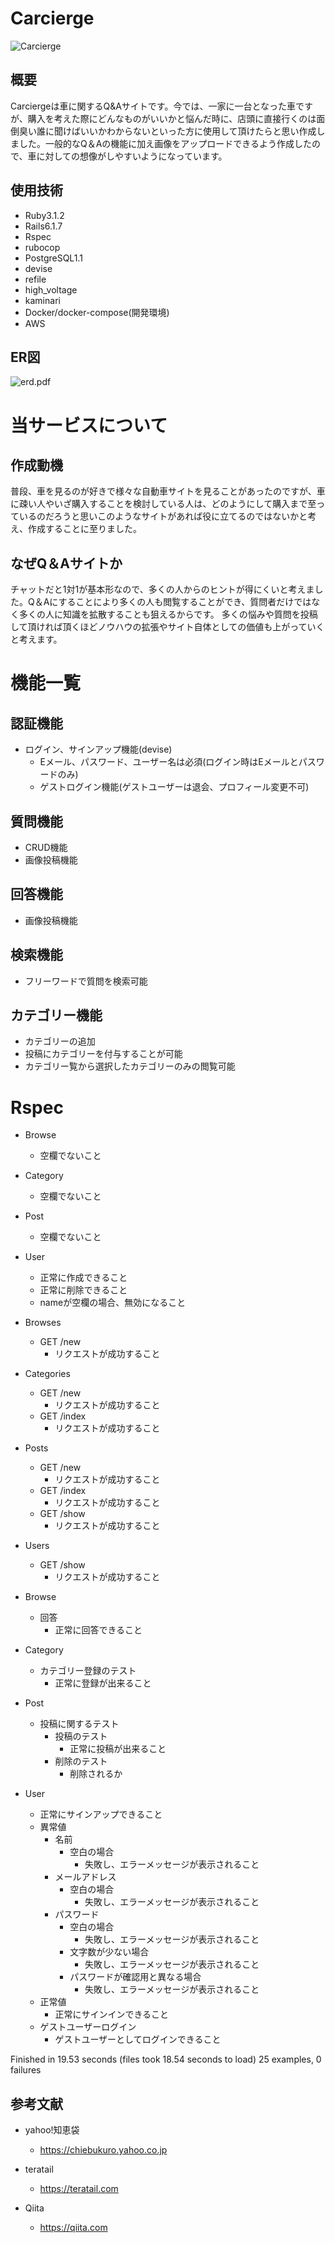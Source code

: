 # Carcierge
![Carcierge](https://user-images.githubusercontent.com/97498529/221390351-4f9f68f4-6ce3-49d5-b233-6031e516182a.png)
## 概要
Carciergeは車に関するQ&Aサイトです。今では、一家に一台となった車ですが、購入を考えた際にどんなものがいいかと悩んだ時に、店頭に直接行くのは面倒臭い誰に聞けばいいかわからないといった方に使用して頂けたらと思い作成しました。一般的なQ＆Aの機能に加え画像をアップロードできるよう作成したので、車に対しての想像がしやすいようになっています。

## 使用技術

- Ruby3.1.2
- Rails6.1.7
- Rspec
- rubocop
- PostgreSQL1.1
- devise
- refile
- high_voltage
- kaminari
- Docker/docker-compose(開発環境)
- AWS

## ER図

![erd.pdf](https://user-images.githubusercontent.com/97498529/228144610-1c8f19c2-1cef-4bd2-85f5-a85ff9b2498c.png)

# 当サービスについて
## 作成動機
普段、車を見るのが好きで様々な自動車サイトを見ることがあったのですが、車に疎い人やいざ購入することを検討している人は、どのようにして購入まで至っているのだろうと思いこのようなサイトがあれば役に立てるのではないかと考え、作成することに至りました。

## なぜQ＆Aサイトか
チャットだと1対1が基本形なので、多くの人からのヒントが得にくいと考えました。Q＆Aにすることにより多くの人も閲覧することができ、質問者だけではなく多くの人に知識を拡散することも狙えるからです。
多くの悩みや質問を投稿して頂ければ頂くほどノウハウの拡張やサイト自体としての価値も上がっていくと考えます。

# 機能一覧
## 認証機能
- ログイン、サインアップ機能(devise)
  - Eメール、パスワード、ユーザー名は必須(ログイン時はEメールとパスワードのみ)
  - ゲストログイン機能(ゲストユーザーは退会、プロフィール変更不可)

## 質問機能
- CRUD機能
- 画像投稿機能

## 回答機能
- 画像投稿機能

## 検索機能
- フリーワードで質問を検索可能

## カテゴリー機能
- カテゴリーの追加
- 投稿にカテゴリーを付与することが可能
- カテゴリー覧から選択したカテゴリーのみの閲覧可能

# Rspec
- Browse
  - 空欄でないこと

- Category
  - 空欄でないこと

- Post
  - 空欄でないこと

- User
  - 正常に作成できること
  - 正常に削除できること
  - nameが空欄の場合、無効になること

- Browses
  - GET /new
    - リクエストが成功すること

- Categories
  - GET /new
    - リクエストが成功すること
  - GET /index
    - リクエストが成功すること

- Posts
  - GET /new
    - リクエストが成功すること
  - GET /index
    - リクエストが成功すること
  - GET /show
    - リクエストが成功すること

- Users
  - GET /show
    - リクエストが成功すること

- Browse
  - 回答
    - 正常に回答できること

- Category
  - カテゴリー登録のテスト
    - 正常に登録が出来ること

- Post
  - 投稿に関するテスト
    - 投稿のテスト
      - 正常に投稿が出来ること
    - 削除のテスト
      - 削除されるか

- User
  - 正常にサインアップできること
  - 異常値
    - 名前
      - 空白の場合
        - 失敗し、エラーメッセージが表示されること
    - メールアドレス
      - 空白の場合
        - 失敗し、エラーメッセージが表示されること
    - パスワード
      - 空白の場合
        - 失敗し、エラーメッセージが表示されること
      - 文字数が少ない場合
        - 失敗し、エラーメッセージが表示されること
      - パスワードが確認用と異なる場合
        - 失敗し、エラーメッセージが表示されること
  - 正常値
    - 正常にサインインできること
  - ゲストユーザーログイン
    - ゲストユーザーとしてログインできること

Finished in 19.53 seconds (files took 18.54 seconds to load)
25 examples, 0 failures

## 参考文献

- yahoo!知恵袋
  - https://chiebukuro.yahoo.co.jp

- teratail
  - https://teratail.com

- Qiita
  - https://qiita.com
